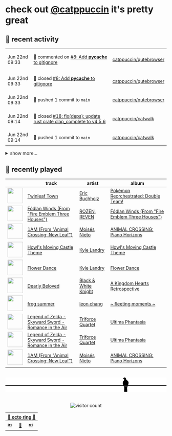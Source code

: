 # check out [@catppuccin](https://github.com/catppuccin) it's pretty great

## 📅 recent activity

<!-- SCRIPT:REPLACE:GITHUB -->
<table>
<tbody>
<tr>
<td><span title='2024-06-22T09:33:32+00:00'>Jun 22nd 09:33</span></td>
<td>

💬 commented on [#8: Add __pycache__ to gitignore](https://github.com/catppuccin/qutebrowser/pull/8)

</td>
<td>

[catppuccin/qutebrowser](https://github.com/catppuccin/qutebrowser)

</td>
</tr>
<tr>
<td><span title='2024-06-22T09:33:29+00:00'>Jun 22nd 09:33</span></td>
<td>

🎉 closed [#8: Add __pycache__ to gitignore](https://github.com/catppuccin/qutebrowser/pull/8)

</td>
<td>

[catppuccin/qutebrowser](https://github.com/catppuccin/qutebrowser)

</td>
</tr>
<tr>
<td><span title='2024-06-22T09:33:30+00:00'>Jun 22nd 09:33</span></td>
<td>

🚢 pushed 1 commit to `main`

</td>
<td>

[catppuccin/qutebrowser](https://github.com/catppuccin/qutebrowser)

</td>
</tr>
<tr>
<td><span title='2024-06-22T09:14:37+00:00'>Jun 22nd 09:14</span></td>
<td>

🎉 closed [#18: fix(deps): update rust crate clap_complete to v4.5.6](https://github.com/catppuccin/catwalk/pull/18)

</td>
<td>

[catppuccin/catwalk](https://github.com/catppuccin/catwalk)

</td>
</tr>
<tr>
<td><span title='2024-06-22T09:14:37+00:00'>Jun 22nd 09:14</span></td>
<td>

🚢 pushed 1 commit to `main`

</td>
<td>

[catppuccin/catwalk](https://github.com/catppuccin/catwalk)

</td>
</tr>
</tbody>
</table>

<details>
<summary>show more...</summary>
<table>
<tbody>
<tr>
<td><span title='2024-06-22T09:12:09+00:00'>Jun 22nd 09:12</span></td>
<td>

🚢 pushed 1 commit to `main`

</td>
<td>

[catppuccin/python](https://github.com/catppuccin/python)

</td>
</tr>
<tr>
<td><span title='2024-06-22T09:12:08+00:00'>Jun 22nd 09:12</span></td>
<td>

🎉 closed [#53: chore(deps): update dependency ruff to v0.4.10](https://github.com/catppuccin/python/pull/53)

</td>
<td>

[catppuccin/python](https://github.com/catppuccin/python)

</td>
</tr>
<tr>
<td><span title='2024-06-18T13:34:01+00:00'>Jun 18th 13:34</span></td>
<td>

🚢 pushed 1 commit to `main`

</td>
<td>

[catppuccin/python](https://github.com/catppuccin/python)

</td>
</tr>
<tr>
<td><span title='2024-06-18T13:27:35+00:00'>Jun 18th 13:27</span></td>
<td>

🚢 pushed 1 commit to `main`

</td>
<td>

[catppuccin/python](https://github.com/catppuccin/python)

</td>
</tr>
<tr>
<td><span title='2024-06-18T13:21:28+00:00'>Jun 18th 13:21</span></td>
<td>

🚢 pushed 1 commit to `main`

</td>
<td>

[catppuccin/python](https://github.com/catppuccin/python)

</td>
</tr>
<tr>
<td><span title='2024-06-18T13:21:28+00:00'>Jun 18th 13:21</span></td>
<td>

🎉 closed [#51: chore(main): release 2.3.0](https://github.com/catppuccin/python/pull/51)

</td>
<td>

[catppuccin/python](https://github.com/catppuccin/python)

</td>
</tr>
<tr>
<td><span title='2024-06-18T13:19:43+00:00'>Jun 18th 13:19</span></td>
<td>

🚢 pushed 1 commit to `main`

</td>
<td>

[catppuccin/python](https://github.com/catppuccin/python)

</td>
</tr>
<tr>
<td><span title='2024-06-18T13:19:43+00:00'>Jun 18th 13:19</span></td>
<td>

🎉 closed [#50: ci: prepare for release-please workflow](https://github.com/catppuccin/python/pull/50)

</td>
<td>

[catppuccin/python](https://github.com/catppuccin/python)

</td>
</tr>
<tr>
<td><span title='2024-06-18T13:19:16+00:00'>Jun 18th 13:19</span></td>
<td>

🚀 opened [#50: ci: prepare for release-please workflow](https://github.com/catppuccin/python/pull/50)

</td>
<td>

[catppuccin/python](https://github.com/catppuccin/python)

</td>
</tr>
<tr>
<td><span title='2024-06-18T13:08:58+00:00'>Jun 18th 13:08</span></td>
<td>

💬 commented on [#36: feat: added `matplotlib` support](https://github.com/catppuccin/python/pull/36)

</td>
<td>

[catppuccin/python](https://github.com/catppuccin/python)

</td>
</tr>
<tr>
<td><span title='2024-06-18T13:08:06+00:00'>Jun 18th 13:08</span></td>
<td>

🚢 pushed 1 commit to `main`

</td>
<td>

[catppuccin/python](https://github.com/catppuccin/python)

</td>
</tr>
<tr>
<td><span title='2024-06-18T13:08:05+00:00'>Jun 18th 13:08</span></td>
<td>

🎉 closed [#36: feat: added `matplotlib` support](https://github.com/catppuccin/python/pull/36)

</td>
<td>

[catppuccin/python](https://github.com/catppuccin/python)

</td>
</tr>
<tr>
<td><span title='2024-06-18T13:06:58+00:00'>Jun 18th 13:06</span></td>
<td>

🔍 reviewed [#36: feat: added `matplotlib` support](https://github.com/catppuccin/python/pull/36)

</td>
<td>

[catppuccin/python](https://github.com/catppuccin/python)

</td>
</tr>
<tr>
<td><span title='2024-06-17T15:32:16+00:00'>Jun 17th 15:32</span></td>
<td>

🔍 reviewed [#36: feat: added `matplotlib` support](https://github.com/catppuccin/python/pull/36)

</td>
<td>

[catppuccin/python](https://github.com/catppuccin/python)

</td>
</tr>
<tr>
<td><span title='2024-06-17T15:32:15+00:00'>Jun 17th 15:32</span></td>
<td>

🔍 reviewed [#36: feat: added `matplotlib` support](https://github.com/catppuccin/python/pull/36)

</td>
<td>

[catppuccin/python](https://github.com/catppuccin/python)

</td>
</tr>
</tbody>
</table>
</details>
<!-- SCRIPT:REPLACE:GITHUB -->

## 🎵 recently played

<!-- SCRIPT:REPLACE:SPOTIFY -->
| | track | artist | album |
| - | - | - | - |
| <img src="https://i.scdn.co/image/ab67616d0000485172a15f5ce99b6ba4aa68b9f8" width="48" height="48"> | [Twinleaf Town](https://open.spotify.com/track/7FvmEO3G4pHQS0NKKdv1UK) | [Eric Buchholz](https://open.spotify.com/artist/4ZrCpw3hfGJyukG3aRRvPq) | [Pokémon Reorchestrated: Double Team!](https://open.spotify.com/track/7FvmEO3G4pHQS0NKKdv1UK) |
| <img src="https://i.scdn.co/image/ab67616d000048511fe983975db85cbc9582e12c" width="48" height="48"> | [Fódlan Winds (From "Fire Emblem Three Houses")](https://open.spotify.com/track/18iv3wDwKkZPUFdwbVJCrf) | [ROZEN](https://open.spotify.com/artist/1uca08INg3Te4jR7g1khYN), [REVEN](https://open.spotify.com/artist/0HkAo9ToUOTrxpWDaP5r2L) | [Fódlan Winds (From "Fire Emblem Three Houses")](https://open.spotify.com/track/18iv3wDwKkZPUFdwbVJCrf) |
| <img src="https://i.scdn.co/image/ab67616d000048513203086ffed8d4e8470eb2dc" width="48" height="48"> | [1AM (From "Animal Crossing: New Leaf")](https://open.spotify.com/track/2duDyQa5BkHU2CCNed5dqA) | [Moisés Nieto](https://open.spotify.com/artist/6i5jeqNyrzyfDwIiAfNdyF) | [ANIMAL CROSSING: Piano Horizons](https://open.spotify.com/track/2duDyQa5BkHU2CCNed5dqA) |
| <img src="https://i.scdn.co/image/ab67616d00004851bc9baf3b5bdfdc215df5b1ce" width="48" height="48"> | [Howl's Moving Castle Theme](https://open.spotify.com/track/3Hc7Su1AVaynKEkwSZopbN) | [Kyle Landry](https://open.spotify.com/artist/0HSGaSAaBPZJq4lisoWA59) | [Howl's Moving Castle Theme](https://open.spotify.com/track/3Hc7Su1AVaynKEkwSZopbN) |
| <img src="https://i.scdn.co/image/ab67616d000048517d135560c4bb5494f70bb3f0" width="48" height="48"> | [Flower Dance](https://open.spotify.com/track/6OJewg9b0bHg0TFshPko2H) | [Kyle Landry](https://open.spotify.com/artist/0HSGaSAaBPZJq4lisoWA59) | [Flower Dance](https://open.spotify.com/track/6OJewg9b0bHg0TFshPko2H) |
| <img src="https://i.scdn.co/image/ab67616d00004851c93574d45bbab45d04ab818a" width="48" height="48"> | [Dearly Beloved](https://open.spotify.com/track/6f5Ev8jCPGsRb745plqIvw) | [Black & White Knight](https://open.spotify.com/artist/1ht22gGZTPWjZ4aGGGDCKw) | [A Kingdom Hearts Retrospective](https://open.spotify.com/track/6f5Ev8jCPGsRb745plqIvw) |
| <img src="https://i.scdn.co/image/ab67616d000048518a7cd8f6ca6a93081344e071" width="48" height="48"> | [frog summer](https://open.spotify.com/track/3zL1O6syHpc5QTBCd5mI3J) | [leon chang](https://open.spotify.com/artist/3ciUz1yuEMltCsRaiEPBA8) | [~ fleeting moments ~](https://open.spotify.com/track/3zL1O6syHpc5QTBCd5mI3J) |
| <img src="https://i.scdn.co/image/ab67616d0000485124451f3b9672338f2b6f0aa6" width="48" height="48"> | [Legend of Zelda - Skyward Sword - Romance in the Air](https://open.spotify.com/track/11RGaLRaPh7mo5LyvoMYPs) | [Triforce Quartet](https://open.spotify.com/artist/094Eb3gQkbFFT4seoZoMaS) | [Ultima Phantasia](https://open.spotify.com/track/11RGaLRaPh7mo5LyvoMYPs) |
| <img src="https://i.scdn.co/image/ab67616d0000485124451f3b9672338f2b6f0aa6" width="48" height="48"> | [Legend of Zelda - Skyward Sword - Romance in the Air](https://open.spotify.com/track/11RGaLRaPh7mo5LyvoMYPs) | [Triforce Quartet](https://open.spotify.com/artist/094Eb3gQkbFFT4seoZoMaS) | [Ultima Phantasia](https://open.spotify.com/track/11RGaLRaPh7mo5LyvoMYPs) |
| <img src="https://i.scdn.co/image/ab67616d000048513203086ffed8d4e8470eb2dc" width="48" height="48"> | [1AM (From "Animal Crossing: New Leaf")](https://open.spotify.com/track/2duDyQa5BkHU2CCNed5dqA) | [Moisés Nieto](https://open.spotify.com/artist/6i5jeqNyrzyfDwIiAfNdyF) | [ANIMAL CROSSING: Piano Horizons](https://open.spotify.com/track/2duDyQa5BkHU2CCNed5dqA) |

<!-- SCRIPT:REPLACE:SPOTIFY -->

<br>

<div align="center">

<picture>
    <source media="(prefers-color-scheme: light)" srcset="assets/pigeon-light.svg">
    <source media="(prefers-color-scheme: dark)" srcset="assets/pigeon-dark.svg">
    <img alt="pigeon sitting on a wire" src="assets/pigeon-light.svg">
</picture>

<br>
<br>

![visitor count](https://profile-counter.glitch.me/backwardspy/count.svg)

<table>
    <thead>
        <th colspan="3"><a href="https://octo-ring.com">🐙 octo ring 🐙</a></th>
    </thead>
    <tbody>
        <td><a href="https://octo-ring.com/p/backwardspy/prev">⏮️</a></td>
        <td><a href="https://octo-ring.com/p/backwardspy/random">🔀</a></td>
        <td><a href="https://octo-ring.com/p/backwardspy/next">⏭️</a></td>
    </tbody>
</table>

</div>
